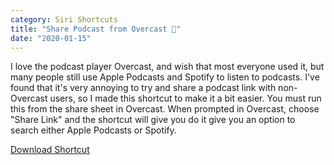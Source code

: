 ```yaml
---
category: Siri Shortcuts
title: "Share Podcast from Overcast 📱"
date: "2020-01-15"
---
```


I love the podcast player Overcast, and wish that most everyone used it, but many people still use Apple Podcasts and Spotify to listen to podcasts. I've found that it's very annoying to try and share a podcast link with non-Overcast users, so I made this shortcut to make it a bit easier. You must run this from the share sheet in Overcast. When prompted in Overcast, choose "Share Link" and the shortcut will give you do it give you an option to search either Apple Podcasts or Spotify.

<a class="btn btn-outline-dark" href="https://www.icloud.com/shortcuts/fd00d6bdc0f444e687c71bcb7820d809" target="_blank" rel="nofollow noopener noreferrer">Download Shortcut</a>